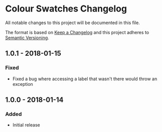 # Colour Swatches Changelog

All notable changes to this project will be documented in this file.

The format is based on [Keep a Changelog](http://keepachangelog.com/) and this project adheres to [Semantic Versioning](http://semver.org/).

## 1.0.1 - 2018-01-15
### Fixed
- Fixed a bug where accessing a label that wasn't there would throw an exception

## 1.0.0 - 2018-01-14
### Added
- Initial release
